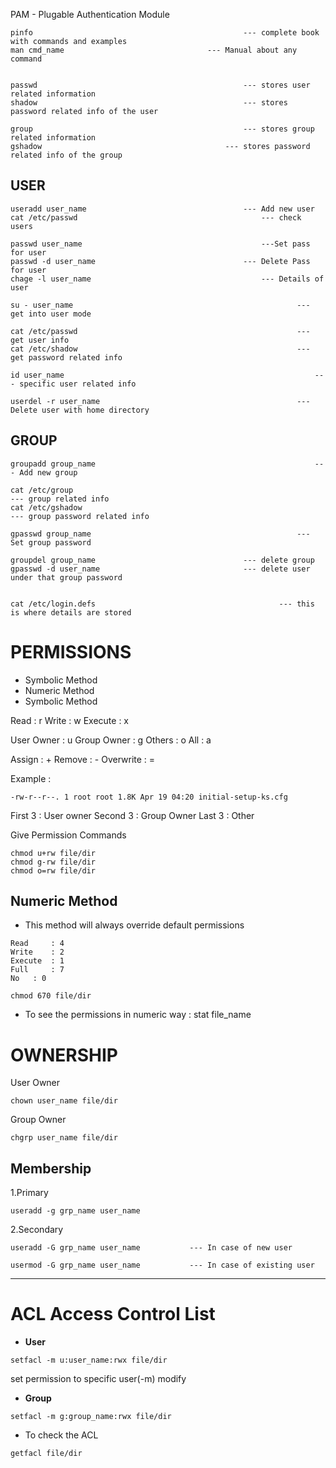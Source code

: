 PAM     -    Plugable Authentication Module

```
pinfo												--- complete book with commands and examples
man cmd_name								--- Manual about any command


passwd												--- stores user related information
shadow												--- stores password related info of the user

group												--- stores group related information
gshadow											--- stores password related info of the group

```
## USER
```
useradd user_name									--- Add new user
cat /etc/passwd											--- check users

passwd user_name										---Set pass for user
passwd -d user_name									--- Delete Pass for user
chage -l user_name										--- Details of user

su - user_name													--- get into user mode

cat /etc/passwd 												--- get user info
cat /etc/shadow													--- get password related info

id user_name														--- specific user related info

userdel -r user_name											--- Delete user with home directory

```
## GROUP
```
groupadd group_name													--- Add new group

cat /etc/group																--- group related info
cat /etc/gshadow														--- group password related info

gpasswd group_name												--- Set group password

groupdel group_name									--- delete group
gpasswd -d user_name								--- delete user under that group password


cat /etc/login.defs											--- this is where details are stored

```

# PERMISSIONS

- Symbolic Method
- Numeric Method
- Symbolic Method


Read	: r
Write	: w
Execute 	: x

User Owner	: u
Group Owner	: g
Others		: o
All		: a

Assign		: +
Remove		: -
Overwrite	: =

Example :
```
-rw-r--r--. 1 root root 1.8K Apr 19 04:20 initial-setup-ks.cfg
```
First 3 		: User owner 
Second 3	: Group Owner
Last 3			: Other

Give Permission Commands
```
chmod u+rw file/dir
chmod g-rw file/dir
chmod o=rw file/dir

```

## Numeric Method

- This method will always override default permissions
```
Read	 : 4
Write	 : 2
Execute	 : 1
Full	 : 7
No	 : 0
```
```
chmod 670 file/dir
```
- To see the permissions in numeric way : stat file_name


# OWNERSHIP

User Owner
```
chown user_name file/dir
```
Group Owner
```
chgrp user_name file/dir
```


## Membership 
1.Primary
```
useradd -g grp_name user_name
```	

2.Secondary
```
useradd -G grp_name user_name			--- In case of new user
```
```
usermod -G grp_name user_name			--- In case of existing user
```
_______________________________________________________________________________________________


# ACL Access Control List

- **User**
```
setfacl -m u:user_name:rwx file/dir
```
set permission to    specific user(-m) modify

- **Group**
```
setfacl -m g:group_name:rwx file/dir
```

- To check the ACL
```
getfacl file/dir
```
